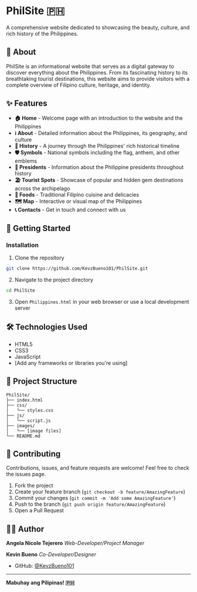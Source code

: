 # PhilSite 🇵🇭

A comprehensive website dedicated to showcasing the beauty, culture, and rich history of the Philippines.

## 📖 About

PhilSite is an informational website that serves as a digital gateway to discover everything about the Philippines. From its fascinating history to its breathtaking tourist destinations, this website aims to provide visitors with a complete overview of Filipino culture, heritage, and identity.

## ✨ Features

- **🏠 Home** - Welcome page with an introduction to the website and the Philippines
- **ℹ️ About** - Detailed information about the Philippines, its geography, and culture
- **📜 History** - A journey through the Philippines' rich historical timeline
- **🛡️ Symbols** - National symbols including the flag, anthem, and other emblems
- **👔 Presidents** - Information about the Philippine presidents throughout history
- **🏖️ Tourist Spots** - Showcase of popular and hidden gem destinations across the archipelago
- **🍲 Foods** - Traditional Filipino cuisine and delicacies
- **🗺️ Map** - Interactive or visual map of the Philippines
- **📞 Contacts** - Get in touch and connect with us

## 🚀 Getting Started

### Installation

1. Clone the repository
```bash
git clone https://github.com/KevzBueno101/PhilSite.git
```

2. Navigate to the project directory
```bash
cd PhilSite
```

3. Open `Philippines.html` in your web browser or use a local development server

## 🛠️ Technologies Used

- HTML5
- CSS3
- JavaScript
- [Add any frameworks or libraries you're using]

## 📂 Project Structure

```
PhilSite/
├── index.html
├── css/
│   └── styles.css
├── js/
│   └── script.js
├── images/
│   └── [image files]
└── README.md
```

## 🤝 Contributing

Contributions, issues, and feature requests are welcome! Feel free to check the issues page.

1. Fork the project
2. Create your feature branch (`git checkout -b feature/AmazingFeature`)
3. Commit your changes (`git commit -m 'Add some AmazingFeature'`)
4. Push to the branch (`git push origin feature/AmazingFeature`)
5. Open a Pull Request

## 👨‍💻 Author

**Angela Nicole Tejerero**
_Web-Developer/Project Manager_

**Kevin Bueno**
_Co-Developer/Designer_
- GitHub: [@KevzBueno101](https://github.com/KevzBueno101)

---

**Mabuhay ang Pilipinas! 🇵🇭**

